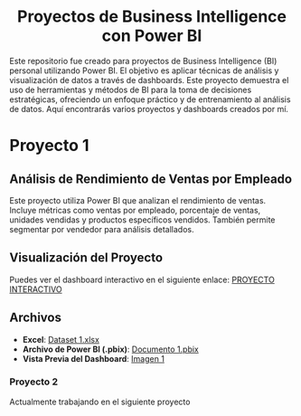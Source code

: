 <div align="center">
 
# Proyectos de Business Intelligence con Power BI

</div>
 
Este repositorio fue creado para proyectos de Business Intelligence (BI) personal utilizando Power BI. El objetivo es aplicar técnicas de análisis y visualización de datos a través de dashboards. Este proyecto demuestra el uso de herramientas y métodos de BI para la toma de decisiones estratégicas, ofreciendo un enfoque práctico y de entrenamiento al análisis de datos. Aquí encontrarás varios proyectos y dashboards creados por mí.

# Proyecto 1 
## Análisis de Rendimiento de Ventas por Empleado
Este proyecto utiliza Power BI que analizan el rendimiento de ventas. Incluye métricas como ventas por empleado, porcentaje de ventas, unidades vendidas y productos específicos vendidos. También permite segmentar por vendedor para análisis detallados.

## Visualización del Proyecto
Puedes ver el dashboard interactivo en el siguiente enlace: [PROYECTO INTERACTIVO](https://app.powerbi.com/view?r=eyJrIjoiYWFkYjBhOWYtZjRjMy00ZTdiLWExMWItOTM5N2Q5OWZhNTIyIiwidCI6IjBmNzg1NDlkLTNlZWMtNDNhZi1iNTZhLTZmN2IwNDJkNmM5YSIsImMiOjR9)

## Archivos 
- **Excel**: [Dataset 1.xlsx](https://github.com/edinvalle/PortafolioPowerBI/blob/main/Dataset%201.xlsx)
- **Archivo de Power BI (.pbix)**: [Documento 1.pbix](https://github.com/edinvalle/PortafolioPowerBI/blob/main/Documento%201.pbix)
- **Vista Previa del Dashboard**: [Imagen 1](https://github.com/edinvalle/PortafolioPowerBI/blob/main/Imagen%201.png)

### Proyecto 2
Actualmente trabajando en el siguiente proyecto

